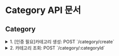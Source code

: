 # Category API 문서

## Category

<details>
  <summary>1. [인증 필요]카테고리 생성: POST `/category/create`</summary>
  
**request**:

```
{
    "categoryTitle": "카테고리 타이틀"
}

```

**response**:

```
{
    "createdAt": "2025-02-05T14:32:54.043Z",
    "createdTimeSince": "0초 전",
    "updatedAt": "2025-02-05T14:32:54.043Z",
    "isUpdated": false,
    "deletedAt": null,
    "isDeleted": false,
    "categoryId": 2,
    "categoryTitle": "카테고리 타이틀",
    "avatar": {
        "createdAt": "2025-02-05T12:33:05.115Z",
        "createdTimeSince": "2025-02-05T12:33:05.115Z",
        "updatedAt": "2025-02-05T12:33:05.115Z",
        "isUpdated": false,
        "deletedAt": null,
        "isDeleted": false,
        "avatarId": 1,
        "nickname": "user_nickname",
        "introduce": null,
        "profileImage": null
    }
}

```

</details>

<details>
  <summary>2. 카테고리 조회: POST `/category/:categoryId`</summary>

**response**:

```
{
    "createdAt": "2025-02-05T14:32:54.043Z",
    "createdTimeSince": "1시간 전",
    "updatedAt": "2025-02-05T14:32:54.043Z",
    "isUpdated": false,
    "deletedAt": null,
    "isDeleted": false,
    "categoryId": 2,
    "categoryTitle": "카테고리 타이틀",
    "plans": [],
    "avatar": {
        "createdAt": "2025-02-05T12:33:05.115Z",
        "createdTimeSince": "2025-02-05T12:33:05.115Z",
        "updatedAt": "2025-02-05T12:33:05.115Z",
        "isUpdated": false,
        "deletedAt": null,
        "isDeleted": false,
        "avatarId": 1,
        "nickname": "user_nickname",
        "introduce": null,
        "profileImage": null
    }
}

```

</details>
